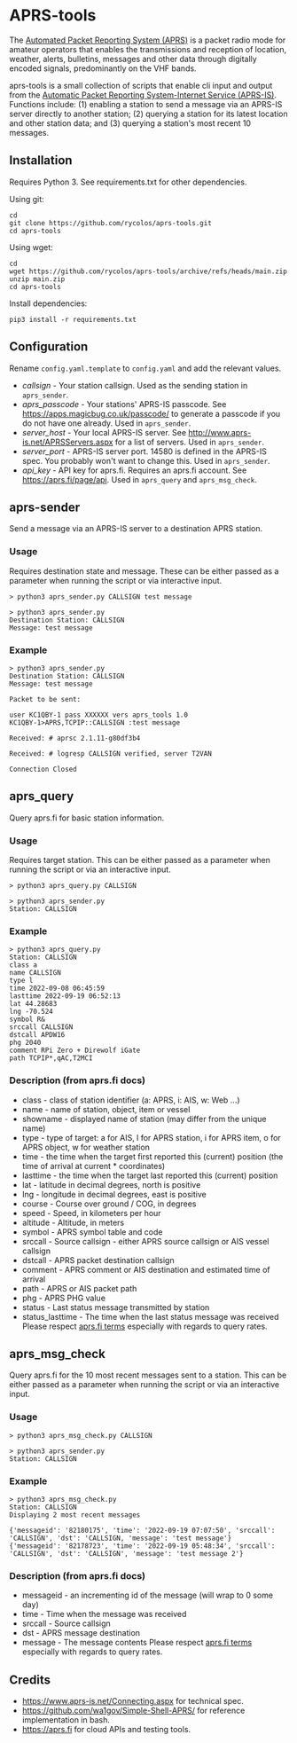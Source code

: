 # APRS-tools
The [Automated Packet Reporting System (APRS)](http://www.aprs.org) is a packet radio mode for amateur operators that enables the transmissions and reception of location, weather, alerts, bulletins, messages and other data through digitally encoded signals, predominantly on the VHF bands.

aprs-tools is a small collection of scripts that enable cli input and output from the [Automatic Packet Reporting System-Internet Service (APRS-IS)](http://www.aprs-is.net). Functions include: (1) enabling a station to send a message via an APRS-IS server directly to another station; (2) querying a station for its latest location and other station data; and (3) querying a station's most recent 10 messages.
## Installation
Requires Python 3. See requirements.txt for other dependencies.

Using git:
```
cd
git clone https://github.com/rycolos/aprs-tools.git
cd aprs-tools
```
Using wget:
```
cd
wget https://github.com/rycolos/aprs-tools/archive/refs/heads/main.zip
unzip main.zip
cd aprs-tools
```
Install dependencies:
```
pip3 install -r requirements.txt
```
## Configuration
Rename `config.yaml.template` to `config.yaml` and add the relevant values.
* *callsign* - Your station callsign. Used as the sending station in `aprs_sender`.
* *aprs_passcode* - Your stations' APRS-IS passcode. See <https://apps.magicbug.co.uk/passcode/> to generate a passcode if you do not have one already. Used in `aprs_sender`.
* *server_host* - Your local APRS-IS server. See <http://www.aprs-is.net/APRSServers.aspx> for a list of servers. Used in `aprs_sender`.
* *server_port* - APRS-IS server port. 14580 is defined in the APRS-IS spec. You probably won't want to change this. Used in `aprs_sender`.
* *api_key* - API key for aprs.fi. Requires an aprs.fi account. See <https://aprs.fi/page/api>. Used in `aprs_query` and `aprs_msg_check`.
## aprs-sender
Send a message via an APRS-IS server to a destination APRS station.
### Usage
Requires destination state and message. These can be either passed as a parameter when running the script or via interactive input.
```
> python3 aprs_sender.py CALLSIGN test message

> python3 aprs_sender.py
Destination Station: CALLSIGN
Message: test message
```
### Example
```
> python3 aprs_sender.py
Destination Station: CALLSIGN
Message: test message

Packet to be sent:
 
user KC1QBY-1 pass XXXXXX vers aprs_tools 1.0
KC1QBY-1>APRS,TCPIP::CALLSIGN :test message

Received: # aprsc 2.1.11-g80df3b4

Received: # logresp CALLSIGN verified, server T2VAN

Connection Closed
```
## aprs_query
Query aprs.fi for basic station information.
### Usage
Requires target station. This can be either passed as a parameter when running the script or via an interactive input.
```
> python3 aprs_query.py CALLSIGN

> python3 aprs_sender.py
Station: CALLSIGN
```
### Example
```
> python3 aprs_query.py
Station: CALLSIGN
class a
name CALLSIGN
type l
time 2022-09-08 06:45:59
lasttime 2022-09-19 06:52:13
lat 44.28683
lng -70.524
symbol R&
srccall CALLSIGN
dstcall APDW16
phg 2040
comment RPi Zero + Direwolf iGate
path TCPIP*,qAC,T2MCI
```
### Description (from aprs.fi docs)
* class - class of station identifier (a: APRS, i: AIS, w: Web ...)
* name - name of station, object, item or vessel
* showname - displayed name of station (may differ from the unique name)
* type - type of target: a for AIS, l for APRS station, i for APRS item, o for APRS object, w for weather station
* time - the time when the target first reported this (current) position (the time of arrival at current * coordinates)
* lasttime - the time when the target last reported this (current) position
* lat - latitude in decimal degrees, north is positive
* lng - longitude in decimal degrees, east is positive
* course - Course over ground / COG, in degrees
* speed - Speed, in kilometers per hour
* altitude - Altitude, in meters
* symbol - APRS symbol table and code
* srccall - Source callsign - either APRS source callsign or AIS vessel callsign
* dstcall - APRS packet destination callsign
* comment - APRS comment or AIS destination and estimated time of arrival
* path - APRS or AIS packet path
* phg - APRS PHG value
* status - Last status message transmitted by station
* status_lasttime - The time when the last status message was received
Please respect [aprs.fi terms](https://aprs.fi/page/api) especially with regards to query rates.
## aprs_msg_check
Query aprs.fi for the 10 most recent messages sent to a station. This can be either passed as a parameter when running the script or via an interactive input.
### Usage
```
> python3 aprs_msg_check.py CALLSIGN

> python3 aprs_sender.py
Station: CALLSIGN
```
### Example
```
> python3 aprs_msg_check.py
Station: CALLSIGN
Displaying 2 most recent messages 

{'messageid': '82180175', 'time': '2022-09-19 07:07:50', 'srccall': 'CALLSIGN', 'dst': 'CALLSIGN, 'message': 'test message'}
{'messageid': '82178723', 'time': '2022-09-19 05:48:34', 'srccall': 'CALLSIGN', 'dst': 'CALLSIGN', 'message': 'test message 2'}
```
### Description (from aprs.fi docs)
* messageid - an incrementing id of the message (will wrap to 0 some day)
* time - Time when the message was received
* srccall - Source callsign
* dst - APRS message destination
* message - The message contents
Please respect [aprs.fi terms](https://aprs.fi/page/api) especially with regards to query rates.
## Credits 
* <https://www.aprs-is.net/Connecting.aspx> for technical spec.
* <https://github.com/wa1gov/Simple-Shell-APRS/> for reference implementation in bash.
* <https://aprs.fi> for cloud APIs and testing tools.

